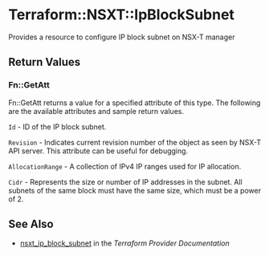 # Terraform::NSXT::IpBlockSubnet

Provides a resource to configure IP block subnet on NSX-T manager

## Return Values

### Fn::GetAtt

Fn::GetAtt returns a value for a specified attribute of this type. The following are the available attributes and sample return values.

`Id` - ID of the IP block subnet.

`Revision` - Indicates current revision number of the object as seen by NSX-T API server. This attribute can be useful for debugging.

`AllocationRange` - A collection of IPv4 IP ranges used for IP allocation.

`Cidr` - Represents the size or number of IP addresses in the subnet. All subnets of the same block must have the same size, which must be a power of 2.

## See Also

* [nsxt_ip_block_subnet](https://www.terraform.io/docs/providers/nsxt/r/ip_block_subnet.html) in the _Terraform Provider Documentation_